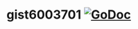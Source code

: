 # gist6003701 [![GoDoc](https://godoc.org/gist.github.com/6003701.git?status.png)](https://godoc.org/gist.github.com/6003701.git)
